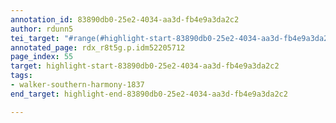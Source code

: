 ```yaml
---
annotation_id: 83890db0-25e2-4034-aa3d-fb4e9a3da2c2
author: rdunn5
tei_target: "#range(#highlight-start-83890db0-25e2-4034-aa3d-fb4e9a3da2c2, #highlight-end-83890db0-25e2-4034-aa3d-fb4e9a3da2c2)"
annotated_page: rdx_r8t5g.p.idm52205712
page_index: 55
target: highlight-start-83890db0-25e2-4034-aa3d-fb4e9a3da2c2
tags:
- walker-southern-harmony-1837
end_target: highlight-end-83890db0-25e2-4034-aa3d-fb4e9a3da2c2

---
```

